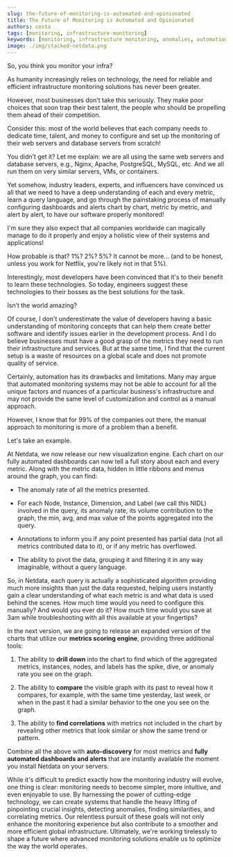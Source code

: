 ```yaml
---
slug: the-future-of-monitoring-is-automated-and-opinionated
title: The Future of Monitoring is Automated and Opinionated
authors: costa
tags: [monitoring, infrastructure-monitoring]
keywords: [monitoring, infrastructure monitoring, anomalies, automation]
image: ./img/stacked-netdata.png
---
```


So, you think you monitor your infra?

<!-- truncate -->

As humanity increasingly relies on technology, the need for reliable and efficient infrastructure monitoring solutions has never been greater.

However, most businesses don't take this seriously. They make poor choices that soon trap their best talent, the people who should be propelling them ahead of their competition.

Consider this: most of the world believes that each company needs to dedicate time, talent, and money to configure and set up the monitoring of their web servers and database servers from scratch!

You didn’t get it? Let me explain: we are all using the same web servers and database servers, e.g., Nginx, Apache, PostgreSQL, MySQL, etc. And we all run them on very similar servers, VMs, or containers.

Yet somehow, industry leaders, experts, and influencers have convinced us all that we need to have a deep understanding of each and every metric, learn a query language, and go through the painstaking process of manually configuring dashboards and alerts chart by chart, metric by metric, and alert by alert, to have our software properly monitored!

I'm sure they also expect that all companies worldwide can magically manage to do it properly and enjoy a holistic view of their systems and applications!

How probable is that? 1%? 2%? 5%? It cannot be more… (and to be honest, unless you work for Netflix, you're likely not in that 5%).

Interestingly, most developers have been convinced that it's to their benefit to learn these technologies. So today, engineers suggest these technologies to their bosses as the best solutions for the task.

Isn’t the world amazing?

Of course, I don't underestimate the value of developers having a basic understanding of monitoring concepts that can help them create better software and identify issues earlier in the development process. And I do believe businesses must have a good grasp of the metrics they need to run their infrastructure and services. But at the same time, I find that the current setup is a waste of resources on a global scale and does not promote quality of service.

Certainly, automation has its drawbacks and limitations. Many may argue that automated monitoring systems may not be able to account for all the unique factors and nuances of a particular business's infrastructure and may not provide the same level of customization and control as a manual approach.

However, I know that for 99% of the companies out there, the manual approach to monitoring is more of a problem than a benefit.

Let's take an example.

At Netdata, we now release our new visualization engine. Each chart on our fully automated dashboards can now tell a full story about each and every metric. Along with the metric data, hidden in little ribbons and menus around the graph, you can find:

- The anomaly rate of all the metrics presented.

- For each Node, Instance, Dimension, and Label (we call this NIDL) involved in the query, its anomaly rate, its volume contribution to the graph, the min, avg, and max value of the points aggregated into the query.

- Annotations to inform you if any point presented has partial data (not all metrics contributed data to it), or if any metric has overflowed.

- The ability to pivot the data, grouping it and filtering it in any way imaginable, without a query language.

So, in Netdata, each query is actually a sophisticated algorithm providing much more insights than just the data requested, helping users instantly gain a clear understanding of what each metric is and what data is used behind the scenes. How much time would you need to configure this manually? And would you ever do it? How much time would you save at 3am while troubleshooting with all this available at your fingertips?

In the next version, we are going to release an expanded version of the charts that utilize our **metrics scoring engine**, providing three additional tools:

1. The ability to **drill down** into the chart to find which of the aggregated metrics, instances, nodes, and labels has the spike, dive, or anomaly rate you see on the graph.

2. The ability to **compare** the visible graph with its past to reveal how it compares, for example, with the same time yesterday, last week, or when in the past it had a similar behavior to the one you see on the graph.

3. The ability to **find correlations** with metrics not included in the chart by revealing other metrics that look similar or show the same trend or pattern.

Combine all the above with **auto-discovery** for most metrics and **fully automated dashboards and alerts** that are instantly available the moment you install Netdata on your servers.

While it's difficult to predict exactly how the monitoring industry will evolve, one thing is clear: monitoring needs to become simpler, more intuitive, and even enjoyable to use. By harnessing the power of cutting-edge technology, we can create systems that handle the heavy lifting of pinpointing crucial insights, detecting anomalies, finding similarities, and correlating metrics. Our relentless pursuit of these goals will not only enhance the monitoring experience but also contribute to a smoother and more efficient global infrastructure. Ultimately, we're working tirelessly to shape a future where advanced monitoring solutions enable us to optimize the way the world operates.

